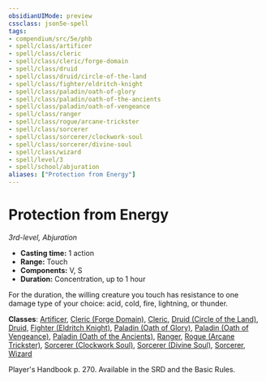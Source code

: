 ```yaml
---
obsidianUIMode: preview
cssclass: json5e-spell
tags:
- compendium/src/5e/phb
- spell/class/artificer
- spell/class/cleric
- spell/class/cleric/forge-domain
- spell/class/druid
- spell/class/druid/circle-of-the-land
- spell/class/fighter/eldritch-knight
- spell/class/paladin/oath-of-glory
- spell/class/paladin/oath-of-the-ancients
- spell/class/paladin/oath-of-vengeance
- spell/class/ranger
- spell/class/rogue/arcane-trickster
- spell/class/sorcerer
- spell/class/sorcerer/clockwork-soul
- spell/class/sorcerer/divine-soul
- spell/class/wizard
- spell/level/3
- spell/school/abjuration
aliases: ["Protection from Energy"]
---
```

# Protection from Energy
*3rd-level, Abjuration*  

- **Casting time:** 1 action
- **Range:** Touch
- **Components:** V, S
- **Duration:** Concentration, up to 1 hour

For the duration, the willing creature you touch has resistance to one damage type of your choice: acid, cold, fire, lightning, or thunder.

**Classes**: [Artificer](../classes/artificer-tce.md#), [Cleric (Forge Domain)](../classes/cleric-forge-domain-xge.md#), [Cleric](../classes/cleric.md#), [Druid (Circle of the Land)](../classes/druid-circle-of-the-land.md#), [Druid](../classes/druid.md#), [Fighter (Eldritch Knight)](../classes/fighter-eldritch-knight.md#), [Paladin (Oath of Glory)](../classes/paladin-oath-of-glory-tce.md#), [Paladin (Oath of Vengeance)](../classes/paladin-oath-of-vengeance.md#), [Paladin (Oath of the Ancients)](../classes/paladin-oath-of-the-ancients.md#), [Ranger](../classes/ranger.md#), [Rogue (Arcane Trickster)](../classes/rogue-arcane-trickster.md#), [Sorcerer (Clockwork Soul)](../classes/sorcerer-clockwork-soul-tce.md#), [Sorcerer (Divine Soul)](../classes/sorcerer-divine-soul-xge.md#), [Sorcerer](../classes/sorcerer.md#), [Wizard](../classes/wizard.md#)

Player's Handbook p. 270. Available in the SRD and the Basic Rules.